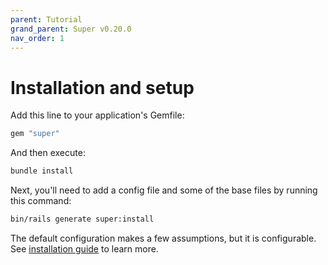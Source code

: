 ```yaml
---
parent: Tutorial
grand_parent: Super v0.20.0
nav_order: 1
---
```

# Installation and setup

Add this line to your application's Gemfile:

```ruby
gem "super"
```

And then execute:

```sh
bundle install
```

Next, you'll need to add a config file and some of the base files by running this command:

```sh
bin/rails generate super:install
```

The default configuration makes a few assumptions, but it is configurable. See [installation guide](../guides/installation_options.md) to learn more.
